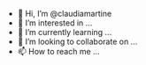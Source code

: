 - 👋 Hi, I’m @claudiamartine
- 👀 I’m interested in ...
- 🌱 I’m currently learning ...
- 💞️ I’m looking to collaborate on ...
- 📫 How to reach me ...

<!---
claudiamartine/claudiamartine is a ✨ special ✨ repository because its `README.md` (this file) appears on your GitHub profile.
You can click the Preview link to take a look at your changes.
--->
